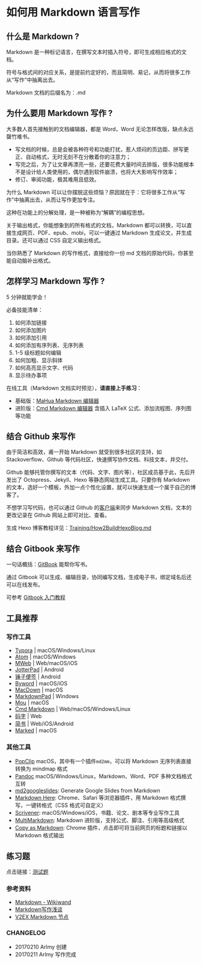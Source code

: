 # 如何用 Markdown 语言写作

## 什么是 Markdown ?

Markdown 是一种标记语言，在撰写文本时插入符号，即可生成相应格式的文档。

符号与格式间的对应关系，是提前约定好的，而且简明、易记，从而将很多工作从“写作”中抽离出去。

Markdown 文档的后缀名为：.md

## 为什么要用 Markdown 写作 ?

大多数人首先接触到的文档编辑器，都是 Word，Word 无论怎样改版，缺点永远罄竹难书。

- 写文档的时候，总是会被各种符号和功能打扰，惹人烦闷的页边距、拼写更正、自动格式，无时无刻不在分散着你的注意力；
- 写完之后，为了让文章再漂亮一些，还要花费大量时间去排版，很多功能根本不是设计给人类使用的，偶尔遇到软件崩溃，也将大大影响写作效率；
- 修订、审阅功能，极其难用且低效。

为什么 Markdown 可以让你摆脱这些烦恼？原因就在于：它将很多工作从“写作”中抽离出去，从而让写作更加专注。

这种在功能上的分解处理，是一种被称为“解耦”的编程思想。

关于输出格式，你能想象到的所有格式的文档，Markdown 都可以转换，可以直接生成网页、PDF、epub、mobi，可以一键通过 Markdown 生成论文，并生成目录。还可以通过 CSS 自定义输出格式。

当你熟悉了 Markdown 的写作格式，直接给你一份 md 文档的原始代码，你甚至能自动脑补出格式。

## 怎样学习 Markdown 写作 ?

5 分钟就能学会！

必备技能清单：

1. 如何添加链接
2. 如何添加图片
3. 如何添加引用
4. 如何添加有序列表、无序列表
5. 1-5 级标题如何编辑
6. 如何加粗、显示斜体
7. 如何高亮显示文字、代码
8. 显示待办事项

在线工具（Markdown 文档实时预览），**请直接上手练习**：

- 基础版：[MaHua Markdown 编辑器](http://mahua.jser.me/)
- 进阶版：[Cmd Markdown 编辑器](https://www.zybuluo.com/mdeditor) 含插入 LaTeX 公式、添加流程图、序列图等功能

## 结合 Github 来写作

由于简洁和高效，甫一开始 Markdown 就受到很多社区的支持，如 Stackoverflow、Github 等代码社区，快速撰写协作文档、科技文本，并交付。

Github 能够托管你撰写的文本（代码、文字、图片等），社区成员基于此，先后开发出了 Octopress、Jekyll、Hexo 等静态网站生成工具。只要你有 Markdown 的文本，选好一个模板，外加一点个性化设置，就可以快速生成一个属于自己的博客了。

不想学习写代码，也可以通过 Github 的[客户端](https://desktop.github.com/)来同步 Markdown 文档，文本的更改记录在 Github 网站上即可对比、查看。

生成 Hexo 博客教程详见：[Training/How2BuildHexoBlog.md](https://github.com/YUE-Inc/Training/blob/master/How2BuildHexoBlog.md)

## 结合 Gitbook 来写作

一句话概括：[GitBook](https://www.gitbook.com/) 能帮你写书。

通过 Gitbook 可以生成、编辑目录，协同编写文档，生成电子书，绑定域名后还可以在线发布。

可参考 [Gitbook 入门教程](https://www.gitbook.com/book/yuzeshan/gitbook-studying/details)

## 工具推荐

### 写作工具

- [Typora](https://typora.io/) | macOS/Windows/Linux
- [Atom](https://atom.io/) | macOS/Windows
- [MWeb](http://zh.mweb.im/) | Web/macOS/iOS
- [JotterPad](https://2appstudio.com/jotterpad/) | Android
- [锤子便签](http://www.smartisan.com/apps/notes) | Android
- [Byword](https://bywordapp.com/) | macOS/iOS
- [MacDown](https://macdown.uranusjr.com/) | macOS
- [MarkdownPad](http://markdownpad.com/) | Windows
- [Mou](http://25.io/mou/) | macOS
- [Cmd Markdown](https://www.zybuluo.com/cmd/) | Web/macOS/Windows/Linux
- [码字](http://mazimd.com/) | Web
- [简书](http://www.jianshu.com/writer#/) | Web/iOS/Android
- [Marked](http://marked2app.com/) | macOS

### 其他工具

- [PopClip](https://pilotmoon.com/popclip/)
  macOS，其中有一个插件```md2mm```，可以将 Markdown 无序列表直接转换为 mindmap 格式
- [Pandoc](http://pandoc.org/)
  macOS/Windows/Linux，Markdown、Word、PDF 多种文档格式互转
- [md2googleslides](https://github.com/googlesamples/md2googleslides): Generate Google Slides from Markdown
- [Markdown Here](https://github.com/adam-p/markdown-here): Chrome、Safari 等浏览器插件，用 Markdown 格式撰写，一键转格式（CSS 格式可自定义）
- [Scrivener](http://www.literatureandlatte.com/scrivener.php): macOS/Windows/iOS，书籍、论文、剧本等专业写作工具
- [MultiMarkdown](http://fletcherpenney.net/multimarkdown/features/): Markdown 进阶版，支持公式、脚注、引用等高级格式
- [Copy as Markdown](https://chrome.google.com/webstore/detail/copy-as-markdown/fkeaekngjflipcockcnpobkpbbfbhmdn): Chrome 插件，点击即可将当前网页的标题和链接以 Markdown 格式输出

## 练习题

点击链接：[测试题](https://github.com/YUE-Inc/Training/issues/1)

### 参考资料

* [Markdown - Wikiwand](https://www.wikiwand.com/zh-hans/Markdown)
* [Markdown写作浅谈](http://www.yangzhiping.com/tech/r-markdown-knitr.html)
* [V2EX Markdown 节点](https://www.v2ex.com/go/markdown)

### CHANGELOG

- 20170210 Arlmy 创建
- 20170211 Arlmy 写作完成
